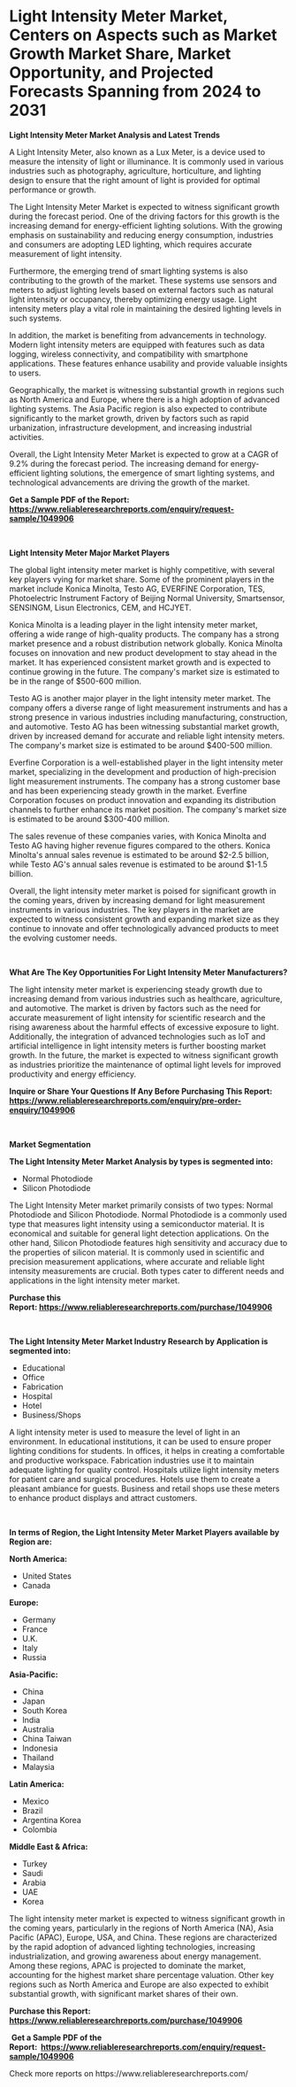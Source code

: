 <p><h1>Light Intensity Meter Market, Centers on Aspects such as Market Growth Market Share, Market Opportunity, and Projected Forecasts Spanning from 2024 to 2031</h1></p><p><strong>Light Intensity Meter Market Analysis and Latest Trends</strong></p>
<p><p>A Light Intensity Meter, also known as a Lux Meter, is a device used to measure the intensity of light or illuminance. It is commonly used in various industries such as photography, agriculture, horticulture, and lighting design to ensure that the right amount of light is provided for optimal performance or growth.</p><p>The Light Intensity Meter Market is expected to witness significant growth during the forecast period. One of the driving factors for this growth is the increasing demand for energy-efficient lighting solutions. With the growing emphasis on sustainability and reducing energy consumption, industries and consumers are adopting LED lighting, which requires accurate measurement of light intensity.</p><p>Furthermore, the emerging trend of smart lighting systems is also contributing to the growth of the market. These systems use sensors and meters to adjust lighting levels based on external factors such as natural light intensity or occupancy, thereby optimizing energy usage. Light intensity meters play a vital role in maintaining the desired lighting levels in such systems.</p><p>In addition, the market is benefiting from advancements in technology. Modern light intensity meters are equipped with features such as data logging, wireless connectivity, and compatibility with smartphone applications. These features enhance usability and provide valuable insights to users.</p><p>Geographically, the market is witnessing substantial growth in regions such as North America and Europe, where there is a high adoption of advanced lighting systems. The Asia Pacific region is also expected to contribute significantly to the market growth, driven by factors such as rapid urbanization, infrastructure development, and increasing industrial activities.</p><p>Overall, the Light Intensity Meter Market is expected to grow at a CAGR of 9.2% during the forecast period. The increasing demand for energy-efficient lighting solutions, the emergence of smart lighting systems, and technological advancements are driving the growth of the market.</p></p>
<p><strong>Get a Sample PDF of the Report:&nbsp; <a href="https://www.reliableresearchreports.com/enquiry/request-sample/1049906">https://www.reliableresearchreports.com/enquiry/request-sample/1049906</a></strong></p>
<p>&nbsp;</p>
<p><strong>Light Intensity Meter Major Market Players</strong></p>
<p><p>The global light intensity meter market is highly competitive, with several key players vying for market share. Some of the prominent players in the market include Konica Minolta, Testo AG, EVERFINE Corporation, TES, Photoelectric Instrument Factory of Beijing Normal University, Smartsensor, SENSINGM, Lisun Electronics, CEM, and HCJYET.</p><p>Konica Minolta is a leading player in the light intensity meter market, offering a wide range of high-quality products. The company has a strong market presence and a robust distribution network globally. Konica Minolta focuses on innovation and new product development to stay ahead in the market. It has experienced consistent market growth and is expected to continue growing in the future. The company's market size is estimated to be in the range of $500-600 million.</p><p>Testo AG is another major player in the light intensity meter market. The company offers a diverse range of light measurement instruments and has a strong presence in various industries including manufacturing, construction, and automotive. Testo AG has been witnessing substantial market growth, driven by increased demand for accurate and reliable light intensity meters. The company's market size is estimated to be around $400-500 million.</p><p>Everfine Corporation is a well-established player in the light intensity meter market, specializing in the development and production of high-precision light measurement instruments. The company has a strong customer base and has been experiencing steady growth in the market. Everfine Corporation focuses on product innovation and expanding its distribution channels to further enhance its market position. The company's market size is estimated to be around $300-400 million.</p><p>The sales revenue of these companies varies, with Konica Minolta and Testo AG having higher revenue figures compared to the others. Konica Minolta's annual sales revenue is estimated to be around $2-2.5 billion, while Testo AG's annual sales revenue is estimated to be around $1-1.5 billion.</p><p>Overall, the light intensity meter market is poised for significant growth in the coming years, driven by increasing demand for light measurement instruments in various industries. The key players in the market are expected to witness consistent growth and expanding market size as they continue to innovate and offer technologically advanced products to meet the evolving customer needs.</p></p>
<p>&nbsp;</p>
<p><strong>What Are The Key Opportunities For Light Intensity Meter Manufacturers?</strong></p>
<p><p>The light intensity meter market is experiencing steady growth due to increasing demand from various industries such as healthcare, agriculture, and automotive. The market is driven by factors such as the need for accurate measurement of light intensity for scientific research and the rising awareness about the harmful effects of excessive exposure to light. Additionally, the integration of advanced technologies such as IoT and artificial intelligence in light intensity meters is further boosting market growth. In the future, the market is expected to witness significant growth as industries prioritize the maintenance of optimal light levels for improved productivity and energy efficiency.</p></p>
<p><strong>Inquire or Share Your Questions If Any Before Purchasing This Report: <a href="https://www.reliableresearchreports.com/enquiry/pre-order-enquiry/1049906">https://www.reliableresearchreports.com/enquiry/pre-order-enquiry/1049906</a></strong></p>
<p>&nbsp;</p>
<p><strong>Market Segmentation</strong></p>
<p><strong>The Light Intensity Meter Market Analysis by types is segmented into:</strong></p>
<p><ul><li>Normal Photodiode</li><li>Silicon Photodiode</li></ul></p>
<p><p>The Light Intensity Meter market primarily consists of two types: Normal Photodiode and Silicon Photodiode. Normal Photodiode is a commonly used type that measures light intensity using a semiconductor material. It is economical and suitable for general light detection applications. On the other hand, Silicon Photodiode features high sensitivity and accuracy due to the properties of silicon material. It is commonly used in scientific and precision measurement applications, where accurate and reliable light intensity measurements are crucial. Both types cater to different needs and applications in the light intensity meter market.</p></p>
<p><strong>Purchase this Report:&nbsp;<a href="https://www.reliableresearchreports.com/purchase/1049906">https://www.reliableresearchreports.com/purchase/1049906</a></strong></p>
<p>&nbsp;</p>
<p><strong>The Light Intensity Meter Market Industry Research by Application is segmented into:</strong></p>
<p><ul><li>Educational</li><li>Office</li><li>Fabrication</li><li>Hospital</li><li>Hotel</li><li>Business/Shops</li></ul></p>
<p><p>A light intensity meter is used to measure the level of light in an environment. In educational institutions, it can be used to ensure proper lighting conditions for students. In offices, it helps in creating a comfortable and productive workspace. Fabrication industries use it to maintain adequate lighting for quality control. Hospitals utilize light intensity meters for patient care and surgical procedures. Hotels use them to create a pleasant ambiance for guests. Business and retail shops use these meters to enhance product displays and attract customers.</p></p>
<p>&nbsp;</p>
<p><strong>In terms of Region, the Light Intensity Meter Market Players available by Region are:</strong></p>
<p>
    <p> <strong> North America: </strong>
        <ul>
            <li>United States</li>
            <li>Canada</li>
        </ul>
        </p> 
    <p> <strong> Europe: </strong>
        <ul>
            <li>Germany</li>
            <li>France</li>
            <li>U.K.</li>
            <li>Italy</li>
            <li>Russia</li>
        </ul>
        </p> 
    <p> <strong> Asia-Pacific: </strong>
        <ul>
            <li>China</li>
            <li>Japan</li>
            <li>South Korea</li>
            <li>India</li>
            <li>Australia</li>
            <li>China Taiwan</li>
            <li>Indonesia</li>
            <li>Thailand</li>
            <li>Malaysia</li>
        </ul>
        </p> 
    <p> <strong> Latin America: </strong>
        <ul>
            <li>Mexico</li>
            <li>Brazil</li>
            <li>Argentina Korea</li>
            <li>Colombia</li>
        </ul>
        </p> 
    <p> <strong> Middle East & Africa: </strong>
        <ul>
            <li>Turkey</li>
            <li>Saudi</li>
            <li>Arabia</li>
            <li>UAE</li>
            <li>Korea</li>
        </ul>
    </p>
    </p>
<p><p>The light intensity meter market is expected to witness significant growth in the coming years, particularly in the regions of North America (NA), Asia Pacific (APAC), Europe, USA, and China. These regions are characterized by the rapid adoption of advanced lighting technologies, increasing industrialization, and growing awareness about energy management. Among these regions, APAC is projected to dominate the market, accounting for the highest market share percentage valuation. Other key regions such as North America and Europe are also expected to exhibit substantial growth, with significant market shares of their own.</p></p>
<p><strong>Purchase this Report: <a href="https://www.reliableresearchreports.com/purchase/1049906">https://www.reliableresearchreports.com/purchase/1049906</a></strong></p>
<p>&nbsp;<strong>Get a Sample PDF of the Report:&nbsp;&nbsp;<a href="https://www.reliableresearchreports.com/enquiry/request-sample/1049906">https://www.reliableresearchreports.com/enquiry/request-sample/1049906</a></strong></p>
<p><strong></strong></p>
<p>Check more reports on https://www.reliableresearchreports.com/</p>